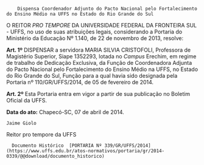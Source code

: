        Dispensa Coordenador Adjunto do Pacto Nacional pelo Fortalecimento do Ensino Médio na UFFS no Estado do Rio Grande do Sul  

O REITOR *PRO TEMPORE* DA UNIVERSIDADE FEDERAL DA FRONTEIRA SUL - UFFS, no uso de suas atribuições legais, considerando a Portaria do Ministério da Educação Nº 1.140, de 22 de novembro de 2013, resolve:

 **Art. 1º** DISPENSAR a servidora MARIA SILVIA CRISTOFOLI, Professora de Magistério Superior, Siape 1352293, lotada no *Campus* Erechim, em regime de trabalho de Dedicação Exclusiva, da Função de Coordenadora Adjunta do Pacto Nacional pelo Fortalecimento do Ensino Médio na UFFS, no Estado do Rio Grande do Sul, Função para a qual havia sido designada pela Portaria nº 110/GR/UFFS/2014, de 05 de fevereiro de 2014.

 **Art. 2º** Esta Portaria entra em vigor a partir de sua publicação no Boletim Oficial da UFFS.

  

   **Data do ato:** Chapecó-SC, 07 de abril de 2014.   
 

    Jaime Giolo   
 Reitor pro tempore da UFFS 

      Documento Histórico  [PORTARIA Nº 339/GR/UFFS/2014](https://www.uffs.edu.br/atos-normativos/portaria/gr/2014-0339/@@download/documento_historico)     
      